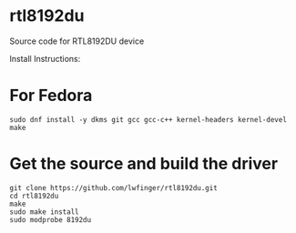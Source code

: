 rtl8192du
=========

Source code for RTL8192DU device

Install Instructions:
# For Fedora
    sudo dnf install -y dkms git gcc gcc-c++ kernel-headers kernel-devel make 
# Get the source and build the driver
    git clone https://github.com/lwfinger/rtl8192du.git
    cd rtl8192du
    make
    sudo make install
    sudo modprobe 8192du
    
